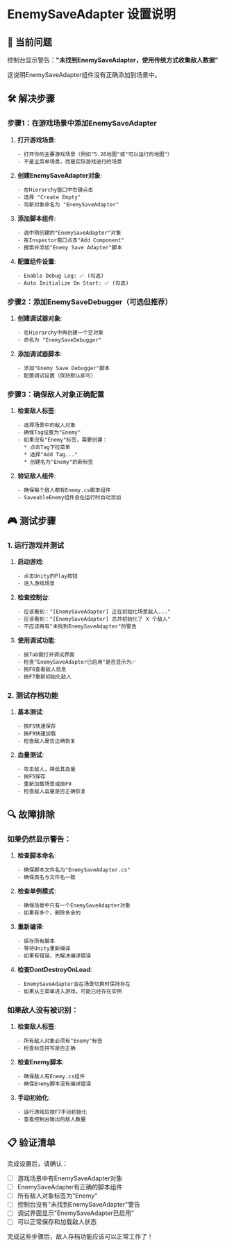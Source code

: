 # EnemySaveAdapter 设置说明

## 🚨 当前问题

控制台显示警告：**"未找到EnemySaveAdapter，使用传统方式收集敌人数据"**

这说明EnemySaveAdapter组件没有正确添加到场景中。

## 🛠️ 解决步骤

### 步骤1：在游戏场景中添加EnemySaveAdapter

1. **打开游戏场景**:
   ```
   - 打开你的主要游戏场景（例如"5.26地图"或"可以运行的地图"）
   - 不是主菜单场景，而是实际游戏进行的场景
   ```

2. **创建EnemySaveAdapter对象**:
   ```
   - 在Hierarchy窗口中右键点击
   - 选择 "Create Empty"
   - 将新对象命名为 "EnemySaveAdapter"
   ```

3. **添加脚本组件**:
   ```
   - 选中刚创建的"EnemySaveAdapter"对象
   - 在Inspector窗口点击"Add Component"
   - 搜索并添加"Enemy Save Adapter"脚本
   ```

4. **配置组件设置**:
   ```
   - Enable Debug Log: ✅ (勾选)
   - Auto Initialize On Start: ✅ (勾选)
   ```

### 步骤2：添加EnemySaveDebugger（可选但推荐）

1. **创建调试器对象**:
   ```
   - 在Hierarchy中再创建一个空对象
   - 命名为 "EnemySaveDebugger"
   ```

2. **添加调试器脚本**:
   ```
   - 添加"Enemy Save Debugger"脚本
   - 配置调试设置（保持默认即可）
   ```

### 步骤3：确保敌人对象正确配置

1. **检查敌人标签**:
   ```
   - 选择场景中的敌人对象
   - 确保Tag设置为"Enemy"
   - 如果没有"Enemy"标签，需要创建：
     * 点击Tag下拉菜单
     * 选择"Add Tag..."
     * 创建名为"Enemy"的新标签
   ```

2. **验证敌人组件**:
   ```
   - 确保每个敌人都有Enemy.cs脚本组件
   - SaveableEnemy组件会在运行时自动添加
   ```

## 🎮 测试步骤

### 1. 运行游戏并测试

1. **启动游戏**:
   ```
   - 点击Unity的Play按钮
   - 进入游戏场景
   ```

2. **检查控制台**:
   ```
   - 应该看到："[EnemySaveAdapter] 正在初始化场景敌人..."
   - 应该看到："[EnemySaveAdapter] 总共初始化了 X 个敌人"
   - 不应该再有"未找到EnemySaveAdapter"的警告
   ```

3. **使用调试功能**:
   ```
   - 按Tab键打开调试界面
   - 检查"EnemySaveAdapter已启用"是否显示为✅
   - 按F6查看敌人信息
   - 按F7重新初始化敌人
   ```

### 2. 测试存档功能

1. **基本测试**:
   ```
   - 按F5快速保存
   - 按F9快速加载
   - 检查敌人是否正确恢复
   ```

2. **血量测试**:
   ```
   - 攻击敌人，降低其血量
   - 按F5保存
   - 重新加载场景或按F9
   - 检查敌人血量是否正确恢复
   ```

## 🔍 故障排除

### 如果仍然显示警告：

1. **检查脚本命名**:
   ```
   - 确保脚本文件名为"EnemySaveAdapter.cs"
   - 确保类名与文件名一致
   ```

2. **检查单例模式**:
   ```
   - 确保场景中只有一个EnemySaveAdapter对象
   - 如果有多个，删除多余的
   ```

3. **重新编译**:
   ```
   - 保存所有脚本
   - 等待Unity重新编译
   - 如果有错误，先解决编译错误
   ```

4. **检查DontDestroyOnLoad**:
   ```
   - EnemySaveAdapter会在场景切换时保持存在
   - 如果从主菜单进入游戏，可能已经存在实例
   ```

### 如果敌人没有被识别：

1. **检查敌人标签**:
   ```
   - 所有敌人对象必须有"Enemy"标签
   - 检查标签拼写是否正确
   ```

2. **检查Enemy脚本**:
   ```
   - 确保敌人有Enemy.cs组件
   - 确保Enemy脚本没有编译错误
   ```

3. **手动初始化**:
   ```
   - 运行游戏后按F7手动初始化
   - 查看控制台输出的敌人数量
   ```

## 📋 验证清单

完成设置后，请确认：

- [ ] 游戏场景中有EnemySaveAdapter对象
- [ ] EnemySaveAdapter有正确的脚本组件
- [ ] 所有敌人对象标签为"Enemy"
- [ ] 控制台没有"未找到EnemySaveAdapter"警告
- [ ] 调试界面显示"EnemySaveAdapter已启用"
- [ ] 可以正常保存和加载敌人状态

完成这些步骤后，敌人存档功能应该可以正常工作了！ 
